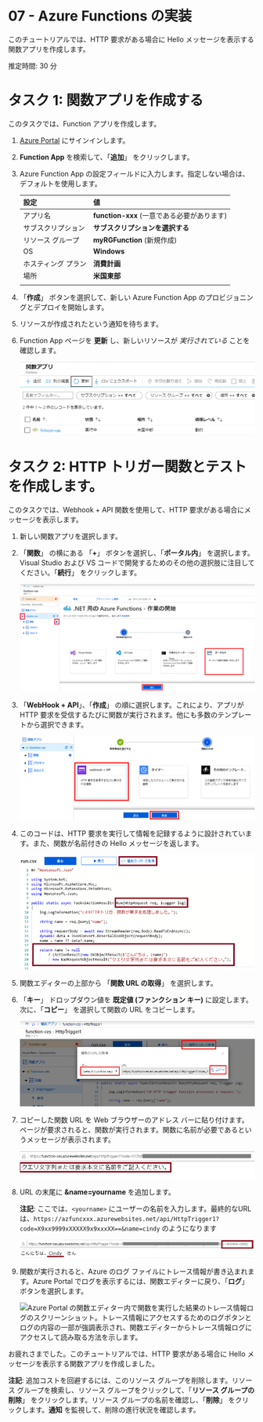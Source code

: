 ﻿---
wts:
    title: '07 - Azure Functions の実装'
    module: 'モジュール 02 - コア Azure サービス'
---
# 07 - Azure Functions の実装

このチュートリアルでは、HTTP 要求がある場合に Hello メッセージを表示する関数アプリを作成します。 

推定時間: 30 分

# タスク 1: 関数アプリを作成する

このタスクでは、Function アプリを作成します。

1. [Azure Portal](https://portal.azure.com) にサインインします。

2. **Function App** を検索して、「**追加**」 をクリックします。

3. Azure Function App の設定フィールドに入力します。指定しない場合は、デフォルトを使用します。 

    | 設定 | 値 |
    | -- | --|
    | アプリ名 | **function-xxx** (一意である必要があります) |
    | サブスクリプション | **サブスクリプションを選択する** |
    | リソース グループ | **myRGFunction** (新規作成) |
    | OS | **Windows** |
    | ホスティング プラン | **消費計画** |
    | 場所 | **米国東部** |
    | | |	

4. 「**作成**」 ボタンを選択して、新しい Azure Function App のプロビジョニングとデプロイを開始します。

5. リソースが作成されたという通知を待ちます。

6. Function App ページを **更新** し、新しいリソースが *実行されている* ことを確認します。 

    ![新しい関数アプリを使用した 「関数アプリ」 ページのスクリーンショット。](../images/0701.png)

# タスク 2: HTTP トリガー関数とテストを作成します。

このタスクでは、Webhook + API 関数を使用して、HTTP 要求がある場合にメッセージを表示します。 

1. 新しい関数アプリを選択します。

2. 「**関数**」 の横にある 「**+**」 ボタンを選択し、「**ポータル内**」 を選択します。Visual Studio および VS コードで開発するためのその他の選択肢に注目してください。「**続行**」 をクリックします。 

    ![Azure Portal 内のドット ネットの 「はじめに」 ペインの Azure Functions の開発環境の選択手順のスクリーンショット。新しいポータル内関数を作成するための表示要素が強調表示されます。強調表示される要素は、関数アプリの展開、新しい関数の追加、「ポータル内」、「続行」 ボタンです。](../images/0702.png)

3. 「**WebHook + API**」、「**作成**」 の順に選択します。これにより、アプリが HTTP 要求を受信するたびに関数が実行されます。他にも多数のテンプレートから選択できます。

    ![Azure Portal 内のドット ネットの 「はじめに」 ペインの Azure Functions で関数を作成する手順のスクリーンショット。Azure Function に新しい webhook を追加するために使用する、「WebHook + API」 ボタンと 「作成」 ボタンの表示要素が強調表示されます。](../images/0703.png)

4. このコードは、HTTP 要求を実行して情報を記録するように設計されています。また、関数が名前付きの Hello メッセージを返します。 

    ![関数コードのスクリーンショット。Hello メッセージが強調表示されます。](../images/0704.png)

5. 関数エディターの上部から 「**関数 URL の取得**」 を選択します。 

6. 「**キー**」 ドロップダウン値を **既定値 (ファンクション キー)** に設定します。次に、「**コピー**」 を選択して関数の URL をコピーします。 

    ![Azure ポータルの関数エディター内の関数 URL 取得ペインのスクリーンショット。「関数の URL の取得」 ボタン、「キー」 を設定するドロップダウン リスト、URL の 「コピー」 ボタンの表示要素が強調表示され、関数エディターから関数の URL を取得してコピーする方法が示されます。](../images/0705.png)

7. コピーした関数 URL を Web ブラウザーのアドレス バーに貼り付けます。ページが要求されると、関数が実行されます。関数に名前が必要であるというメッセージが表示されます。 

    ![名前の提供を求めるメッセージのスクリーンショット。](../images/0706.png)

8. URL の末尾に **&name=yourname** を追加します。 

    **注記**: ここでは、`<yourname>` にユーザーの名前を入力します。最終的なURLは、`https://azfuncxxx.azurewebsites.net/api/HttpTrigger1?code=X9xx9999xXXXXX9x9xxxXX==&name=cindy` のようになります

    ![強調表示された関数 URL のスクリーンショットと、Web ブラウザーのアドレス バーに追加されたユーザー名の例。メイン ブラウザー ウィンドウ内に関数の出力を示す Hello メッセージとユーザー名も強調表示されます。](../images/0707.png)

9. 関数が実行されると、Azure のログ ファイルにトレース情報が書き込まれます。Azure Portal でログを表示するには、関数エディターに戻り、「**ログ**」 ボタンを選択します。

    ![Azure Portal の関数エディター内で関数を実行した結果のトレース情報ログのスクリーンショット。トレース情報にアクセスするためのログボタンとログの内容の一部が強調表示され、関数エディターからトレース情報ログにアクセスして読み取る方法を示します。](../images/0708.png)

お疲れさまでした。このチュートリアルでは、HTTP 要求がある場合に Hello メッセージを表示する関数アプリを作成しました。 

**注記**: 追加コストを回避するには、このリソース グループを削除します。リソース グループを検索し、リソース グループをクリックして、「**リソース グループの削除**」 をクリックします。リソース グループの名前を確認し、「**削除**」 をクリックします。**通知** を監視して、削除の進行状況を確認します。